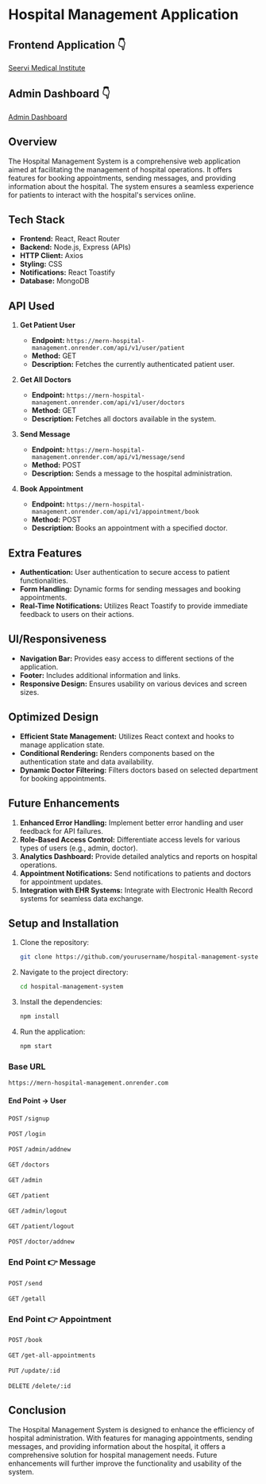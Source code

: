 # Hospital Management Application

## Frontend Application 👇

[Seervi Medical Institute](https://mern-hospital-management-1.onrender.com/)

## Admin Dashboard 👇

[Admin Dashboard](https://admin-dashboard-qdw6.onrender.com/)

## Overview

The Hospital Management System is a comprehensive web application aimed at facilitating the management of hospital operations. It offers features for booking appointments, sending messages, and providing information about the hospital. The system ensures a seamless experience for patients to interact with the hospital's services online.

## Tech Stack

- **Frontend:** React, React Router
- **Backend:** Node.js, Express (APIs)
- **HTTP Client:** Axios
- **Styling:** CSS
- **Notifications:** React Toastify
- **Database:** MongoDB

## API Used

1. **Get Patient User**

   - **Endpoint:** `https://mern-hospital-management.onrender.com/api/v1/user/patient`
   - **Method:** GET
   - **Description:** Fetches the currently authenticated patient user.

2. **Get All Doctors**

   - **Endpoint:** `https://mern-hospital-management.onrender.com/api/v1/user/doctors`
   - **Method:** GET
   - **Description:** Fetches all doctors available in the system.

3. **Send Message**

   - **Endpoint:** `https://mern-hospital-management.onrender.com/api/v1/message/send`
   - **Method:** POST
   - **Description:** Sends a message to the hospital administration.

4. **Book Appointment**

   - **Endpoint:** `https://mern-hospital-management.onrender.com/api/v1/appointment/book`
   - **Method:** POST
   - **Description:** Books an appointment with a specified doctor.

## Extra Features

- **Authentication:** User authentication to secure access to patient functionalities.
- **Form Handling:** Dynamic forms for sending messages and booking appointments.
- **Real-Time Notifications:** Utilizes React Toastify to provide immediate feedback to users on their actions.

## UI/Responsiveness

- **Navigation Bar:** Provides easy access to different sections of the application.
- **Footer:** Includes additional information and links.
- **Responsive Design:** Ensures usability on various devices and screen sizes.

## Optimized Design

- **Efficient State Management:** Utilizes React context and hooks to manage application state.
- **Conditional Rendering:** Renders components based on the authentication state and data availability.
- **Dynamic Doctor Filtering:** Filters doctors based on selected department for booking appointments.

## Future Enhancements

1. **Enhanced Error Handling:** Implement better error handling and user feedback for API failures.
2. **Role-Based Access Control:** Differentiate access levels for various types of users (e.g., admin, doctor).
3. **Analytics Dashboard:** Provide detailed analytics and reports on hospital operations.
4. **Appointment Notifications:** Send notifications to patients and doctors for appointment updates.
5. **Integration with EHR Systems:** Integrate with Electronic Health Record systems for seamless data exchange.

## Setup and Installation

1. Clone the repository:
   ```sh
   git clone https://github.com/yourusername/hospital-management-system.git
   ```
2. Navigate to the project directory:
   ```sh
   cd hospital-management-system
   ```
3. Install the dependencies:
   ```sh
   npm install
   ```
4. Run the application:
   ```sh
   npm start
   ```

### Base URL

`https://mern-hospital-management.onrender.com`

#### End Point -> User

`POST` `/signup`

`POST` `/login`

`POST` `/admin/addnew`

`GET` `/doctors`

`GET` `/admin`

`GET` `/patient`

`GET` `/admin/logout`

`GET` `/patient/logout`

`POST` `/doctor/addnew`

### End Point 👉 Message

`POST` `/send`

`GET` `/getall`

### End Point 👉 Appointment

`POST` `/book`

`GET` `/get-all-appointments`

`PUT` `/update/:id`

`DELETE` `/delete/:id`

## Conclusion

The Hospital Management System is designed to enhance the efficiency of hospital administration. With features for managing appointments, sending messages, and providing information about the hospital, it offers a comprehensive solution for hospital management needs. Future enhancements will further improve the functionality and usability of the system.
